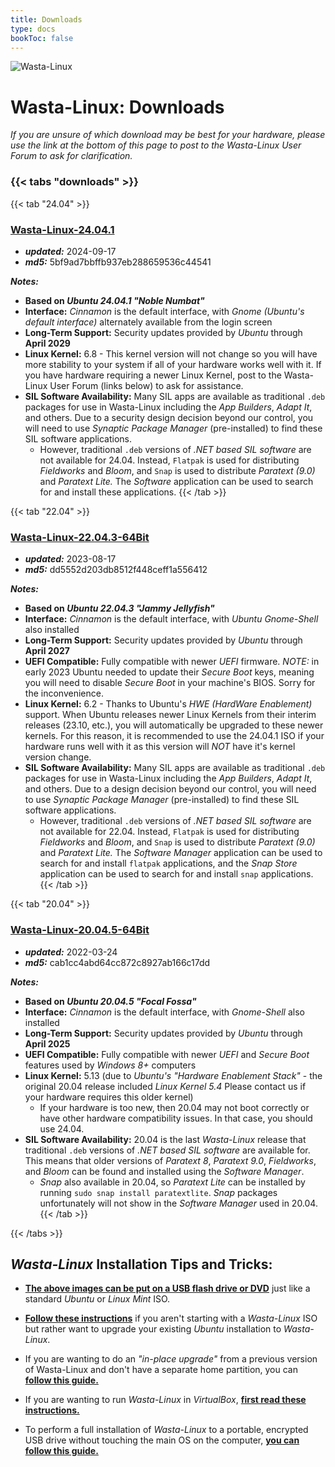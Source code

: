 ```yaml
---
title: Downloads
type: docs
bookToc: false
---
```


![Wasta-Linux](/media/wasta-linux-round-128.png)

# Wasta-Linux: Downloads

*If you are unsure of which download may be best for your hardware, please use the link at the bottom of this page to post to the Wasta-Linux User Forum to ask for clarification.*

### {{< tabs "downloads" >}}

{{< tab "24.04" >}}

### [**Wasta-Linux-24.04.1**](https://www.wastalinux.org/downloads/isos/wl-24-04-1/WL-24.04.1.iso)
* ***updated:*** 2024-09-17
* ***md5:*** 5bf9ad7bbffb937eb288659536c44541

***Notes:***
* **Based on _Ubuntu 24.04.1 "Noble Numbat"_**
* **Interface:** *Cinnamon* is the default interface, with *Gnome (Ubuntu's default interface)* alternately available from the login screen
* **Long-Term Support:** Security updates provided by *Ubuntu* through **April 2029**
* **Linux Kernel:** 6.8 - This kernel version will not change so you will have more stability to your system if all of your hardware works well with it. If you have hardware requiring a newer Linux Kernel, post to the Wasta-Linux User Forum (links below) to ask for assistance.
* **SIL Software Availability:** Many SIL apps are available as traditional `.deb` packages for use in Wasta-Linux including the *App Builders*, *Adapt It*, and others. Due to a security design decision beyond our control, you will need to use *Synaptic Package Manager* (pre-installed) to find these SIL software applications.
  * However, traditional `.deb` versions of *.NET based SIL software* are not available for 24.04. Instead, `Flatpak` is used for distributing *Fieldworks* and *Bloom*, and `Snap` is used to distribute *Paratext (9.0)* and *Paratext Lite.* The *Software* application can be used to search for and install these applications.
{{< /tab >}}

{{< tab "22.04" >}}

### [**Wasta-Linux-22.04.3-64Bit**](https://www.wastalinux.org/downloads/isos/wl-22-04-3/WL-22.04.3-64bit.iso)
* ***updated:*** 2023-08-17
* ***md5:*** dd5552d203db8512f448ceff1a556412

***Notes:***
* **Based on _Ubuntu 22.04.3 "Jammy Jellyfish"_**
* **Interface:** *Cinnamon* is the default interface, with *Ubuntu Gnome-Shell* also installed
* **Long-Term Support:** Security updates provided by *Ubuntu* through **April 2027**
* **UEFI Compatible:** Fully compatible with newer *UEFI* firmware. *NOTE:* in early 2023 Ubuntu needed to update their *Secure Boot* keys, meaning you will need to disable *Secure Boot* in your machine's BIOS. Sorry for the inconvenience.
* **Linux Kernel:** 6.2 - Thanks to Ubuntu's *HWE (HardWare Enablement)* support. When Ubuntu releases newer Linux Kernels from their interim releases (23.10, etc.), you will automatically be upgraded to these newer kernels. For this reason, it is recommended to use the 24.04.1 ISO if your hardware runs well with it as this version will *NOT* have it's kernel version change.
* **SIL Software Availability:** Many SIL apps are available as traditional `.deb` packages for use in Wasta-Linux including the *App Builders*, *Adapt It*, and others. Due to a design decision beyond our control, you will need to use *Synaptic Package Manager* (pre-installed) to find these SIL software applications.
  * However, traditional `.deb` versions of *.NET based SIL software* are not available for 22.04. Instead, `Flatpak` is used for distributing *Fieldworks* and *Bloom*, and `Snap` is used to distribute *Paratext (9.0)* and *Paratext Lite.* The *Software Manager* application can be used to search for and install `flatpak` applications, and the *Snap Store* application can be used to search for and install `snap` applications.
{{< /tab >}}

{{< tab "20.04" >}}

### [**Wasta-Linux-20.04.5-64Bit**](https://www.wastalinux.org/downloads/isos/wl-20-04-5/WL-20.04.5-64bit.iso)
* ***updated:*** 2022-03-24
* ***md5:*** cab1cc4abd64cc872c8927ab166c17dd

***Notes:***

* **Based on _Ubuntu 20.04.5 "Focal Fossa"_**
* **Interface:** *Cinnamon* is the default interface, with *Gnome-Shell* also installed
* **Long-Term Support:** Security updates provided by *Ubuntu* through **April 2025**
* **UEFI Compatible:** Fully compatible with newer *UEFI* and *Secure Boot* features used by *Windows 8+* computers
* **Linux Kernel:** 5.13 (due to *Ubuntu's "Hardware Enablement Stack"* - the original 20.04 release included *Linux Kernel 5.4* Please contact us if your hardware requires this older kernel)
  * If your hardware is too new, then 20.04 may not boot correctly or have other hardware compatibility issues. In that case, you should use 24.04.
* **SIL Software Availability:** 20.04 is the last *Wasta-Linux* release that traditional `.deb` versions of *.NET based SIL software* are available for. This means that older versions of *Paratext 8*, *Paratext 9.0*, *Fieldworks*, and *Bloom* can be found and installed using the *Software Manager*.
  * *Snap* also available in 20.04, so *Paratext Lite* can be installed by running `sudo snap install paratextlite`. *Snap* packages unfortunately will not show in the *Software Manager* used in 20.04.
{{< /tab >}}

{{< /tabs >}}

## *Wasta-Linux* Installation Tips and Tricks:

* [**The above images can be put on a USB flash drive or DVD**](/tutorials/create-bootable-usb) just like a standard *Ubuntu* or *Linux Mint* ISO.

* [**Follow these instructions**](/home/ubuntu-migration) if you aren't starting with a *Wasta-Linux* ISO but rather want to upgrade your existing *Ubuntu* installation to *Wasta-Linux*.

* If you are wanting to do an *"in-place upgrade"* from a previous version of Wasta-Linux and don't have a separate home partition, you can [**follow this guide.**](/tutorials/inplace-upgrade)

* If you are wanting to run *Wasta-Linux* in *VirtualBox*, [**first read these instructions.**](/tutorials/virtualbox-install)

* To perform a full installation of *Wasta-Linux* to a portable, encrypted USB drive without touching the main OS on the computer, [**you can follow this guide.**](/tutorials/usb-install)
